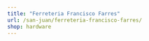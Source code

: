 ```yaml
---
title: "Ferreteria Francisco Farres"
url: /san-juan/ferreteria-francisco-farres/
shop: hardware
---
```

